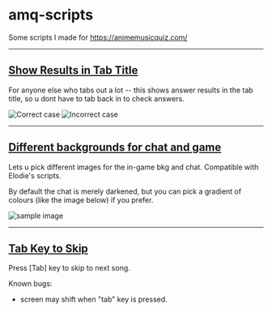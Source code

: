# amq-scripts

Some scripts I made for https://animemusicquiz.com/

---

## [Show Results in Tab Title](https://github.com/Graywing13/amq-scripts/blob/main/showResultsInTitle.user.js)

For anyone else who tabs out a lot -- this shows answer results in the tab title, so u dont have to tab back in to check answers.

![Correct case](https://media.discordapp.net/attachments/989576545913933924/1040346624381173781/unknown.png)
![Incorrect case](https://media.discordapp.net/attachments/989576545913933924/1040346624737681488/unknown.png)

---

## [Different backgrounds for chat and game](https://github.com/Graywing13/amq-scripts/blob/main/diffBkgForChatAndGame.user.js)

Lets u pick different images for the in-game bkg and chat. Compatible with Elodie's scripts.

By default the chat is merely darkened, but you can pick a gradient of colours (like the image below) if you prefer.

![sample image](https://media.discordapp.net/attachments/854561193879142400/1040756994988068914/unknown.png?width=1254&height=594)

---

## [Tab Key to Skip](https://github.com/Graywing13/amq-scripts/blob/main/diffBkgForChatAndGame.user.js)

Press [Tab] key to skip to next song.

Known bugs:

- screen may shift when "tab" key is pressed.
